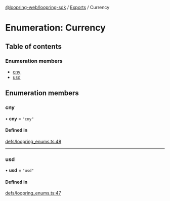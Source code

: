 [@loopring-web/loopring-sdk](../README.md) / [Exports](../modules.md) / Currency

# Enumeration: Currency

## Table of contents

### Enumeration members

- [cny](Currency.md#cny)
- [usd](Currency.md#usd)

## Enumeration members

### cny

• **cny** = `"cny"`

#### Defined in

[defs/loopring_enums.ts:48](https://github.com/Loopring/loopring_sdk/blob/1d20f38/src/defs/loopring_enums.ts#L48)

___

### usd

• **usd** = `"usd"`

#### Defined in

[defs/loopring_enums.ts:47](https://github.com/Loopring/loopring_sdk/blob/1d20f38/src/defs/loopring_enums.ts#L47)
